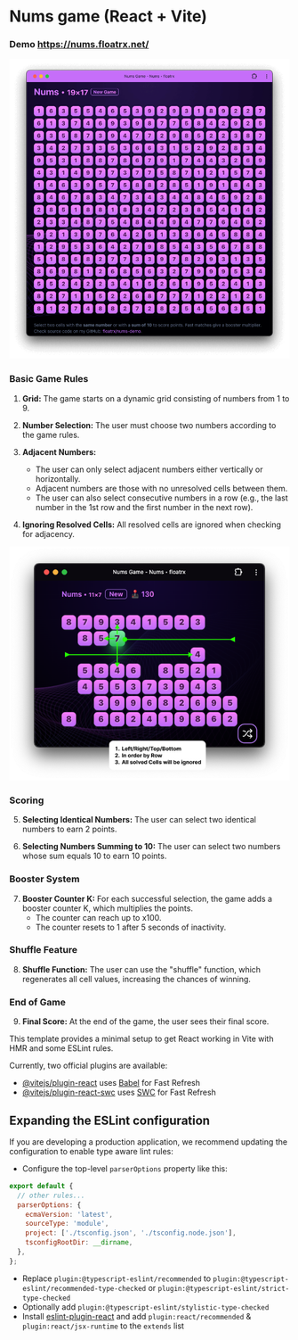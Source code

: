 # Nums game (React + Vite)

### Demo https://nums.floatrx.net/

![Screenshot](public/nums.png)

### Basic Game Rules

1. **Grid:**
   The game starts on a dynamic grid consisting of numbers from 1 to 9.

2. **Number Selection:**
   The user must choose two numbers according to the game rules.

3. **Adjacent Numbers:**
    - The user can only select adjacent numbers either vertically or horizontally.
    - Adjacent numbers are those with no unresolved cells between them.
    - The user can also select consecutive numbers in a row (e.g., the last number in the 1st row and the first number in the next row).

4. **Ignoring Resolved Cells:**
All resolved cells are ignored when checking for adjacency.

![Screenshot](public/moves.png)

### Scoring

5. **Selecting Identical Numbers:**
   The user can select two identical numbers to earn 2 points.

6. **Selecting Numbers Summing to 10:**
   The user can select two numbers whose sum equals 10 to earn 10 points.

### Booster System

7. **Booster Counter K:**
   For each successful selection, the game adds a booster counter K, which multiplies the points.
    - The counter can reach up to x100.
    - The counter resets to 1 after 5 seconds of inactivity.

### Shuffle Feature

8. **Shuffle Function:**
   The user can use the "shuffle" function, which regenerates all cell values, increasing the chances of winning.

### End of Game

9. **Final Score:**
   At the end of the game, the user sees their final score.




This template provides a minimal setup to get React working in Vite with HMR and some ESLint rules.

Currently, two official plugins are available:

- [@vitejs/plugin-react](https://github.com/vitejs/vite-plugin-react/blob/main/packages/plugin-react/README.md) uses [Babel](https://babeljs.io/) for Fast Refresh
- [@vitejs/plugin-react-swc](https://github.com/vitejs/vite-plugin-react-swc) uses [SWC](https://swc.rs/) for Fast Refresh

## Expanding the ESLint configuration

If you are developing a production application, we recommend updating the configuration to enable type aware lint rules:

- Configure the top-level `parserOptions` property like this:

```js
export default {
  // other rules...
  parserOptions: {
    ecmaVersion: 'latest',
    sourceType: 'module',
    project: ['./tsconfig.json', './tsconfig.node.json'],
    tsconfigRootDir: __dirname,
  },
};
```

- Replace `plugin:@typescript-eslint/recommended` to `plugin:@typescript-eslint/recommended-type-checked` or `plugin:@typescript-eslint/strict-type-checked`
- Optionally add `plugin:@typescript-eslint/stylistic-type-checked`
- Install [eslint-plugin-react](https://github.com/jsx-eslint/eslint-plugin-react) and add `plugin:react/recommended` & `plugin:react/jsx-runtime` to the `extends` list
